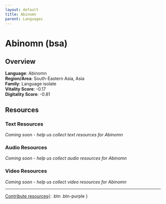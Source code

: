 ```yaml
---
layout: default
title: Abinomn
parent: Languages
---
```


# Abinomn (bsa)

## Overview

**Language**: Abinomn  
**Region/Area**: South-Eastern Asia, Asia  
**Family**: Language isolate  
**Vitality Score**: -0.17  
**Digitality Score**: -0.81  

## Resources

### Text Resources
*Coming soon - help us collect text resources for Abinomn*

### Audio Resources
*Coming soon - help us collect audio resources for Abinomn*

### Video Resources
*Coming soon - help us collect video resources for Abinomn*

---

[Contribute resources](https://fairtrain.github.io/){: .btn .btn-purple }
